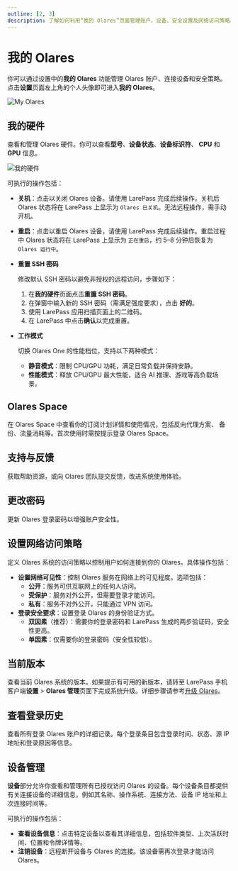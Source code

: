 ```yaml
---
outline: [2, 3]
description: 了解如何利用“我的 Olares”页面管理账户、设备、安全设置及网络访问策略。 
---
```


# 我的 Olares

你可以通过设置中的**我的 Olares** 功能管理 Olares 账户、连接设备和安全策略。点击**设置**页面左上角的个人头像即可进入**我的 Olares**。

![My Olares](/images/zh/manual/olares/my-olares.png#bordered)

## 我的硬件

查看和管理 Olares 硬件。你可以查看**型号**、**设备状态**、**设备标识符**、 **CPU** 和 **GPU** 信息。

![我的硬件](/images/zh/manual/olares/my-hardware.png#bordered)

可执行的操作包括：

* **关机**：点击以关闭 Olares 设备。请使用 LarePass 完成后续操作。关机后 Olares 状态将在 LarePass 上显示为 `Olares 已关机`。无法远程操作，需手动开机。
* **重启**：点击以重启 Olares 设备，请使用 LarePass 完成后续操作。重启过程中 Olares 状态将在 LarePass 上显示为 `正在重启`，约 5–8 分钟后恢复为 `Olares 运行中`。
<a id="reset-ssh"></a>
* **重置 SSH 密码** <Badge type="tip" text="Olares One 专有" />

  修改默认 SSH 密码以避免非授权的远程访问，步骤如下：
   1. 在**我的硬件**页面点击**重置 SSH 密码**。
   2. 在弹窗中输入新的 SSH 密码（需满足强度要求），点击 **好的**。
   3. 使用 LarePass 应用扫描页面上的二维码。
   4. 在 LarePass 中点击**确认**以完成重置。

* **工作模式**<Badge type="tip" text="Olares One 专有" />

  切换 Olares One 的性能档位，支持以下两种模式：
  - **静音模式**：限制 CPU/GPU 功耗，满足日常负载并保持安静。
  - **性能模式**：释放 CPU/GPU 最大性能，适合 AI 推理、游戏等高负载场景。
  

## Olares Space
在 Olares Space 中查看你的订阅计划详情和使用情况，包括反向代理方案、
备份、流量消耗等。首次使用时需按提示登录 Olares Space。

## 支持与反馈

获取帮助资源，或向 Olares 团队提交反馈，改进系统使用体验。

## 更改密码

更新 Olares 登录密码以增强账户安全性。

## 设置网络访问策略

定义 Olares 系统的访问策略以控制用户如何连接到你的 Olares。具体操作包括：
- **设置网络可见性**：控制 Olares 服务在网络上的可见程度。选项包括：
  * **公开**：服务可供互联网上的任何人访问。
  * **受保护**：服务对外公开，但需要登录才能访问。
  * **私有**：服务不对外公开，只能通过 VPN 访问。
- **登录安全要求**：设置登录 Olares 的身份验证方式。
  * **双因素**（推荐）：需要你的登录密码和 LarePass 生成的两步验证码，安全性更高。
  * **单因素**：仅需要你的登录密码（安全性较低）。

## 当前版本

查看当前 Olares 系统的版本。如果提示有可用的新版本，请转至 LarePass 手机客户端**设置** > **Olares 管理**页面下完成系统升级。详细步骤请参考[升级 Olares](../../larepass/manage-olares.md#升级-olares)。

## 查看登录历史

查看所有登录 Olares 账户的详细记录。每个登录条目包含登录时间、状态、源 IP 地址和登录原因等信息。

## 设备管理

**设备**部分允许你查看和管理所有已授权访问 Olares 的设备。每个设备条目都提供有关连接设备的详细信息，例如其名称、操作系统、连接方法、设备 IP 地址和上次连接时间等。

可执行的操作包括：

* **查看设备信息**：点击特定设备以查看其详细信息，包括软件类型、上次活跃时间、位置和令牌详情等。
* **注销设备**：远程断开设备与 Olares 的连接。该设备需再次登录才能访问 Olares。
